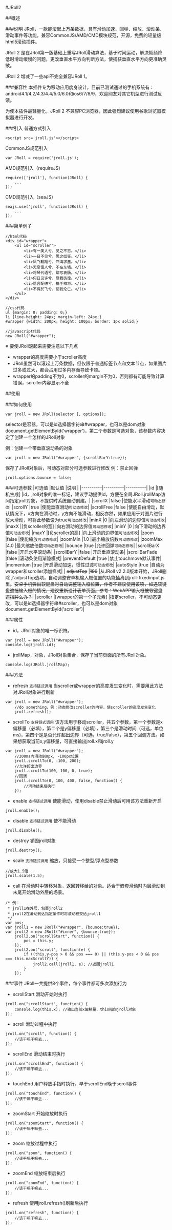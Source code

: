 #JRoll2

##概述

###说明
JRoll，一款能滚起上万条数据，具有滑动加速、回弹、缩放、滚动条、滑动事件等功能，兼容CommonJS/AMD/CMD模块规范，开源，免费的轻量级html5滚动插件。

JRoll 2 是在JRoll第一版基础上重写JRoll滑动算法，基于时间运动，解决帧频降低时滑动缓慢的问题，更改垂直水平方向判断方法，使捕获垂直水平方向更准确灵敏。

JRoll 2 增减了一些api不完全兼容JRoll 1。

###兼容性
本插件专为移动应用度身设计，目前已测试通过的手机系统有：android4.1/4.2/4.3/4.4/5.0/6.0和ios6/7/8/9，欢迎网友对其它机型进行测试反馈。

为使本插件最轻量化，JRoll 2 不兼容PC浏览器，因此强烈建议使用谷歌浏览器模拟器进行开发。

###引入
普通方式引入
```
<script src='jroll.js'></script>
```

CommonJS规范引入
```
var JRoll = require('jroll.js');
```

AMD规范引入（requireJS）
```
require(['jroll'], function(JRoll) {
    ...
});
```

CMD规范引入（seaJS）
```
seajs.use('jroll', function(JRoll) {
    ...
});
```

###简单例子
```
//html代码
<div id="wrapper">
    <ul id="scroller">
        <li>有一美人兮，见之不忘。</li>
        <li>一日不见兮，思之如狂。</li>
        <li>凤飞翱翔兮，四海求凰。</li>
        <li>无奈佳人兮，不在东墙。</li>
        <li>将琴代语兮，聊写衷肠。</li>
        <li>何日见许兮，慰我彷徨。</li>
        <li>愿言配德兮，携手相将。</li>
        <li>不得於飞兮，使我沦亡。</li>
    </ul>
</div>

//css代码
ul {margin: 0; padding: 0;}
li {line-height: 24px; margin-left: 24px;}
#wrapper {width: 200px; height: 100px; border: 1px solid;}

//javascript代码
new JRoll("#wrapper");
```

※ 要使JRoll滚起来需要注意以下几点
- wrapper的高度需要小于scroller高度
- JRoll虽然可以滚起上万条数据，但仅限于普通标签节点和文本节点，如果图片过多或过大，都会占用过多内存而导致卡顿。
- wrapper的padding不为0，scroller的margin不为0，否则都有可能导致计算错误，scroller内容显示不全

##使用

###如何使用
```
var jroll = new JRoll(selector [, options]);
```
selector是容器，可以是id选择器字符串#wrapper，也可以是dom对象document.getElementById('wrapper')，第二个参数是可选对象，该参数内容决定了创建一个怎样的JRoll对象

例：创建一个带垂直滚动条的对象
```
var jroll = new JRoll("#wrapper", {scrollBarY:true});
```
保存了JRoll对象后，可动态对部分可选参数进行修改
例：禁止回弹
```
jroll.options.bounce = false;
```

###可选参数
|可选值	|默认值	|说明 |
|----------|----------|----------|
|id	|[随机生成]	|id，jroll对象的唯一标记，建议手动提供id，方便在全局JRoll.jrollMap访问指定jroll对象，不提供时系统自动创建。|
|scrollX	|false	|使能水平滑动`可动态修改`|
|scrollY	|true	|使能垂直滑动`可动态修改`|
|scrollFree	|false	|使能自由滑动，默认情况下，x方向在滑动时，y方向不能滑动，相反亦然，如果应用于对图片进行放大滑动，可将此参数设为true`可动态修改`|
|minX	|0	|向左滑动的边界值`可动态修改`|
|maxX	|[负scroller的宽]	|向右滑动的边界值`可动态修改`|
|minY	|0	|向下滑动的边界值`可动态修改`|
|maxY	|[负scroller的高]	|向上滑动的边界值`可动态修改`|
|zoom	|false	|使能缩放`可动态修改`|
|zoomMin	|1.0	|最小缩放倍数`可动态修改`|
|zoomMax	|4.0	|最大缩放倍数`可动态修改`|
|bounce	|true	|允许回弹`可动态修改`|
|scrollBarX	|false	|开启水平滚动条|
|scrollBarY	|false	|开启垂直滚动条|
|scrollBarFade	|false	|滚动条使用渐隐模式|
|preventDefault	|true	|禁止touchmove默认事件|
|momentum	|true	|开启滑动加速，惯性过渡`可动态修改`|
|autoStyle	|true	|自动为wrapper和scroller添加样式|
| ~~adjustTop~~	|~~190~~ |从JRoll v2.2.0版本开始，JRoll删除了adjustTop选项，自动调整安卓机输入框位置的功能抽离到jroll-fixedinput.js里。~~安卓手机弹出软键盘时自动调整输入框位置，作者不建议使用该项，如遇软键盘遮挡输入框的情况，建议重新设计表单页面。参考：WebAPP输入框被软键盘遮挡肿么办？~~|
|scroller	|[wrapper的第一个子元素]	|指定scroller，不可动态更改，可以是id选择器字符串#scroller，也可以是dom对象document.getElementById('scroller')|

###属性
- id，JRoll对象的唯一标识符。
```
var jroll = new JRoll("#wrapper");
console.log(jroll.id);
```

- jrollMap，对象，JRoll对象集合，保存了当前页面的所有JRoll对象。
```
console.log(JRoll.jrollMap);
```

###方法
- refresh `支持链式调用`
当scroller或wrapper的高度发生变化时，需要用此方法对JRoll对象进行刷新
```
var jroll = new JRoll("#wrapper");
    //do something，例：动态修改scroller的内容，使scroller的高度发生变化
    jroll.refresh(); 
```

- scrollTo `支持链式调用`
该方法用于移动scroller，共五个参数，第一个参数是x偏移量（必填），第二个是y偏移量（必填），第三个是滑动时间（可选，单位ms)，第四个是是否允许超出边界（可选，true/false），第五个回调方法。如果想获取当前x,y偏移量，可直接输出jroll.x和jroll.y
```
var jroll = new JRoll("#wrapper");
    //200ms内滑动到0px, -100px位置
    jroll.scrollTo(0, -100, 200);
    //允许超出边界
    jroll.scrollTo(100, 100, 0, true);
    //回调
    jroll.scrollTo(0, 100, 400, false, function() {
        //滑动结束后执行
    });
```

- enable `支持链式调用`
使能滑动，使用disable禁止滑动后可用该方法重新开启
```
jroll.enable();
```

- disable `支持链式调用`
使不能滑动
```
jroll.disable(); 
```

- destroy
销毁jroll对象
```
jroll.destroy();
```

- scale `支持链式调用`
缩放，只接受一个整型/浮点型参数
```
//放大1.5倍
jroll.scale(1.5);
```

- call
在滑动时中转移对象，返回转移给的对象。适合于嵌套滑动时内层滑动到末尾开始滑动外层的场景。
```
/* 例：
 * jroll1在外层，包裹jroll2
 * jroll2在滑动到达指定条件时将滚动权交给jroll1
 */
var pos;
var jroll1 = new JRoll("#wrapper", {bounce:true});
var jroll2 = new JRoll("#inner", {bounce:true});
    jroll2.on("scrollStart", function() {
        pos = this.y;
    });
    jroll2.on("scroll", function(e) {
        if ((this.y-pos > 0 && pos === 0) || (this.y-pos < 0 && pos === this.maxScrollY)) {
            jroll2.call(jroll1, e); //返回jroll1
        }
    });
```

###事件
JRoll一共提供8个事件，每个事件都可多次添加行为

- scrollStart
滑动开始时执行
```
jroll.on("scrollStart", function() {
    console.log(this.x); //输出当前x偏移量，this指向jroll对象
});                                  
```

- scroll
滑动过程中执行
```
jroll.on("scroll", function() {
    //该干嘛干嘛去...
});                                  
```

- scrollEnd
滑动结束时执行
```
jroll.on("scrollEnd", function() {
    //该干嘛干嘛去...
});
```                                  
                
- touchEnd
用户释放手指时执行，早于scrollEnd晚于scroll事件
```
jroll.on("touchEnd", function() {
    //该干嘛干嘛去...
});
```                                   
                
- zoomStart
开始缩放时执行
```
jroll.on("zoomStart", function() {
    //该干嘛干嘛去...
});
```                                  
                
- zoom
缩放过程中执行
```
jroll.on("zoom", function() {
    //该干嘛干嘛去...
});
```                                  
                
- zoomEnd
缩放结束后执行
```
jroll.on("zoomEnd", function() {
    //该干嘛干嘛去...
});
```                                 
                
- refresh
使用jroll.refresh()刷新后执行
```
jroll.on("refresh", function() {
    //该干嘛干嘛去...
});
```